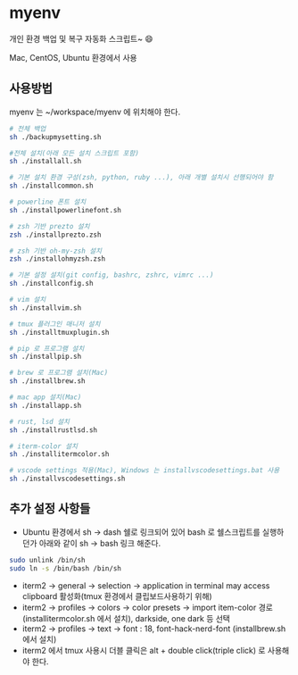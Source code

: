 # myenv

개인 환경 백업 및 복구 자동화 스크립트~ :smile:

Mac, CentOS, Ubuntu 환경에서 사용

## 사용방법

myenv 는 ~/workspace/myenv 에 위치해야 한다.

```bash
# 전체 백업
sh ./backupmysetting.sh

#전체 설치(아래 모든 설치 스크립트 포함)
sh ./installall.sh

# 기본 설치 환경 구성(zsh, python, ruby ...), 아래 개별 설치시 선행되어야 함
sh ./installcommon.sh

# powerline 폰트 설치
sh ./installpowerlinefont.sh

# zsh 기반 prezto 설치
zsh ./installprezto.zsh

# zsh 기반 oh-my-zsh 설치
zsh ./installohmyzsh.zsh

# 기본 설정 설치(git config, bashrc, zshrc, vimrc ...)
sh ./installconfig.sh

# vim 설치
sh ./installvim.sh

# tmux 플러그인 매니저 설치
sh ./installtmuxplugin.sh

# pip 로 프로그램 설치
sh ./installpip.sh

# brew 로 프로그램 설치(Mac)
sh ./installbrew.sh

# mac app 설치(Mac)
sh ./installapp.sh

# rust, lsd 설치
sh ./installrustlsd.sh

# iterm-color 설치
sh ./installitermcolor.sh

# vscode settings 적용(Mac), Windows 는 installvscodesettings.bat 사용
sh ./installvscodesettings.sh
```

## 추가 설정 사항들

- Ubuntu 환경에서 sh -> dash 쉘로 링크되어 있어 bash 로 쉘스크립트를 실행하던가 아래와 같이 sh -> bash 링크 해준다.

```bash
sudo unlink /bin/sh
sudo ln -s /bin/bash /bin/sh
```

- iterm2 -> general -> selection -> application in terminal may access clipboard 활성화(tmux 환경에서 클립보드사용하기 위해)
- iterm2 -> profiles -> colors -> color presets -> import item-color 경로(installitermcolor.sh 에서 설치), darkside, one dark 등 선택
- iterm2 -> profiles -> text -> font : 18, font-hack-nerd-font (installbrew.sh 에서 설치)
- iterm2 에서 tmux 사용시 더블 클릭은 alt + double click(triple click) 로 사용해야 한다.

